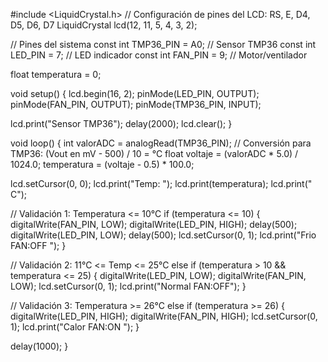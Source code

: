 
#include <LiquidCrystal.h>
// Configuración de pines del LCD: RS, E, D4, D5, D6, D7
LiquidCrystal lcd(12, 11, 5, 4, 3, 2);

// Pines del sistema
const int TMP36_PIN = A0; // Sensor TMP36
const int LED_PIN = 7; // LED indicador
const int FAN_PIN = 9; // Motor/ventilador

float temperatura = 0;

void setup() {
lcd.begin(16, 2);
pinMode(LED_PIN, OUTPUT);
pinMode(FAN_PIN, OUTPUT);
pinMode(TMP36_PIN, INPUT);

lcd.print("Sensor TMP36");
delay(2000);
lcd.clear();
}

void loop() {
int valorADC = analogRead(TMP36_PIN);
// Conversión para TMP36: (Vout en mV - 500) / 10 = °C
float voltaje = (valorADC * 5.0) / 1024.0;
temperatura = (voltaje - 0.5) * 100.0;

lcd.setCursor(0, 0);
lcd.print("Temp: ");
lcd.print(temperatura);
lcd.print(" C");

// Validación 1: Temperatura <= 10°C
if (temperatura <= 10) {
digitalWrite(FAN_PIN, LOW);
digitalWrite(LED_PIN, HIGH);
delay(500);
digitalWrite(LED_PIN, LOW);
delay(500);
lcd.setCursor(0, 1);
lcd.print("Frio FAN:OFF ");
}

// Validación 2: 11°C <= Temp <= 25°C
else if (temperatura > 10 && temperatura <= 25) {
digitalWrite(LED_PIN, LOW);
digitalWrite(FAN_PIN, LOW);
lcd.setCursor(0, 1);
lcd.print("Normal FAN:OFF");
}

// Validación 3: Temperatura >= 26°C
else if (temperatura >= 26) {
digitalWrite(LED_PIN, HIGH);
digitalWrite(FAN_PIN, HIGH);
lcd.setCursor(0, 1);
lcd.print("Calor FAN:ON ");
}

delay(1000);
}
